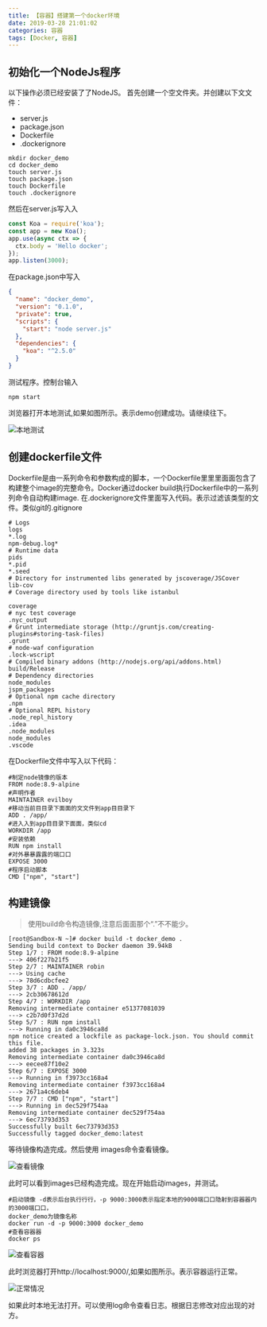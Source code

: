 ```yaml
---
title: 【容器】搭建第一个docker环境
date: 2019-03-28 21:01:02
categories: 容器
tags: [Docker, 容器]
---
```



## 初始化一个NodeJs程序

以下操作必须已经安装了了NodeJS。
首先创建一个空文件夹。并创建以下⽂文件：
* server.js
* package.json
* Dockerfile
* .dockerignore

```shell
mkdir docker_demo
cd docker_demo
touch server.js
touch package.json
touch Dockerfile
touch .dockerignore
```

然后在server.js写⼊入

```JavaScript
const Koa = require('koa');
const app = new Koa();
app.use(async ctx => {
  ctx.body = 'Hello docker';
});
app.listen(3000);
```

在package.json中写入

```Json
{
  "name": "docker_demo",
  "version": "0.1.0",
  "private": true,
  "scripts": {
    "start": "node server.js"
  },
  "dependencies": {
    "koa": "^2.5.0"
  }
}
```

测试程序。控制台输⼊
```Shell
npm start 
```
浏览器打开本地测试,如果如图所示。表示demo创建成功。请继续往下。


![本地测试](http://img.nixiaolei.com/2019-04-08-21-05-28.png)



## 创建dockerfile文件

Dockerfile是由一系列命令和参数构成的脚本，一个Dockerfile⾥里里⾯面包含了构建整个image的完整命令。Docker通过docker build执行Dockerfile中的一系列列命令自动构建image. 在.dockerignore文件里面写入代码。表示过滤该类型的文件。类似git的.gitignore

```docker
# Logs
logs
*.log
npm-debug.log*
# Runtime data
pids
*.pid
*.seed
# Directory for instrumented libs generated by jscoverage/JSCover
lib-cov
# Coverage directory used by tools like istanbul

coverage
# nyc test coverage
.nyc_output
# Grunt intermediate storage (http://gruntjs.com/creating-plugins#storing-task-files)
.grunt
# node-waf configuration
.lock-wscript
# Compiled binary addons (http://nodejs.org/api/addons.html)
build/Release
# Dependency directories
node_modules
jspm_packages
# Optional npm cache directory
.npm
# Optional REPL history
.node_repl_history
.idea
.node_modules
node_modules
.vscode
```

在Dockerfile文件中写入以下代码：
```docker
#制定node镜像的版本
FROM node:8.9-alpine
#声明作者
MAINTAINER evilboy
#移动当前⽬目录下⾯面的⽂文件到app⽬目录下
ADD . /app/
#进⼊入到app⽬目录下⾯面，类似cd
WORKDIR /app
#安装依赖
RUN npm install
#对外暴暴露露的端⼝口
EXPOSE 3000
#程序启动脚本
CMD ["npm", "start"]
```


## 构建镜像
> 使用build命令构造镜像,注意后⾯面那个“.”不不能少。

```shell
[root@Sandbox-N ~]# docker build -t docker_demo .
Sending build context to Docker daemon 39.94kB
Step 1/7 : FROM node:8.9-alpine
---> 406f227b21f5
Step 2/7 : MAINTAINER robin
---> Using cache
---> 78d6cdbcfee2
Step 3/7 : ADD . /app/
---> 2cb30678612d
Step 4/7 : WORKDIR /app
Removing intermediate container e51377081039
---> c2b7d0f37d2d
Step 5/7 : RUN npm install
---> Running in da0c3946ca8d
npm notice created a lockfile as package-lock.json. You should commit
this file.
added 38 packages in 3.323s
Removing intermediate container da0c3946ca8d
---> eecee87f10e2
Step 6/7 : EXPOSE 3000
---> Running in f3973cc168a4
Removing intermediate container f3973cc168a4
---> 2671a4c6deb4
Step 7/7 : CMD ["npm", "start"]
---> Running in dec529f754aa
Removing intermediate container dec529f754aa
---> 6ec73793d353
Successfully built 6ec73793d353
Successfully tagged docker_demo:latest
```


等待镜像构造完成。然后使用 images命令查看镜像。

![查看镜像](http://img.nixiaolei.com/2019-04-08-21-08-27.png)


此时可以看到images已经构造完成。现在开始启动images，并测试。

```shell
#启动镜像 -d表示后台执⾏行行，-p 9000:3000表示指定本地的9000端⼝口隐射到容器器内的3000端⼝口，
docker_demo为镜像名称
docker run -d -p 9000:3000 docker_demo
#查看容器器
docker ps
```

![查看容器](http://img.nixiaolei.com/2019-04-08-21-09-13.png)


此时浏览器打开http://localhost:9000/,如果如图所示。表示容器运行正常。

![正常情况](http://img.nixiaolei.com/2019-04-08-21-10-04.png)





如果此时本地无法打开。可以使用log命令查看日志。根据日志修改对应出现的对方。